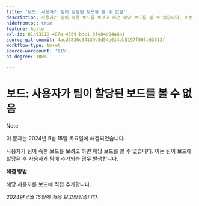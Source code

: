 ```yaml
---
title: '보드: 사용자가 팀이 할당된 보드를 볼 수 없음'
description: 사용자가 팀이 속한 보드를 보려고 하면 해당 보드를 볼 수 없습니다. 이는 팀이 보드에 할당된 후 사용자가 팀에 추가되는 경우 발생합니다.
hidefromtoc: true
feature: Agile
exl-id: 01c93110-407a-4559-bdc1-3fe04d94a8a1
source-git-commit: 4acd3830c34139d8d54e614bb5197f00fa63613f
workflow-type: tm+mt
source-wordcount: '115'
ht-degree: 100%

---
```


# 보드: 사용자가 팀이 할당된 보드를 볼 수 없음

>[!NOTE]
>
>이 문제는 2024년 5월 15일 목요일에 해결되었습니다.

사용자가 팀이 속한 보드를 보려고 하면 해당 보드를 볼 수 없습니다. 이는 팀이 보드에 할당된 후 사용자가 팀에 추가되는 경우 발생합니다.

**해결 방법**

해당 사용자를 보드에 직접 추가합니다.

_2024년 4월 15일에 처음 보고되었습니다._
